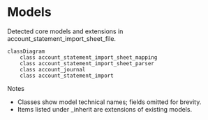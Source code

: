 # Models

Detected core models and extensions in account_statement_import_sheet_file.

```mermaid
classDiagram
    class account_statement_import_sheet_mapping
    class account_statement_import_sheet_parser
    class account_journal
    class account_statement_import
```

Notes
- Classes show model technical names; fields omitted for brevity.
- Items listed under _inherit are extensions of existing models.
